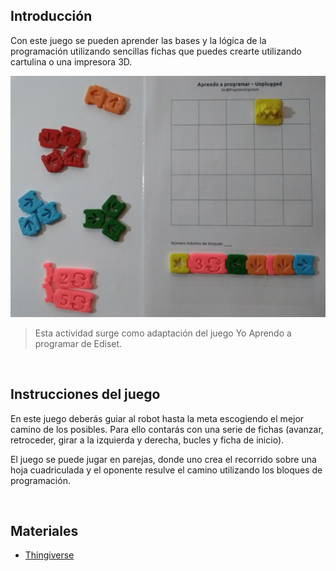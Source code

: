 ## Introducción

Con este juego se pueden aprender las bases y la lógica de la programación utilizando sencillas fichas que puedes crearte utilizando cartulina o una impresora 3D.

![](img/aprendo.jpg "Aprendo a programar")

> Esta actividad surge como adaptación del juego Yo Aprendo a programar de Ediset.



<br />



## Instrucciones del juego

En este juego deberás guiar al robot hasta la meta escogiendo el mejor camino de los posibles. Para ello contarás con una serie de fichas (avanzar, retroceder, girar a la izquierda y derecha, bucles y ficha de inicio).

El juego se puede jugar en parejas, donde uno crea el recorrido sobre una hoja cuadriculada y el oponente resulve el camino utilizando los bloques de programación. 



<br />



## Materiales

- [Thingiverse](https://www.thingiverse.com/thing:3911302)
